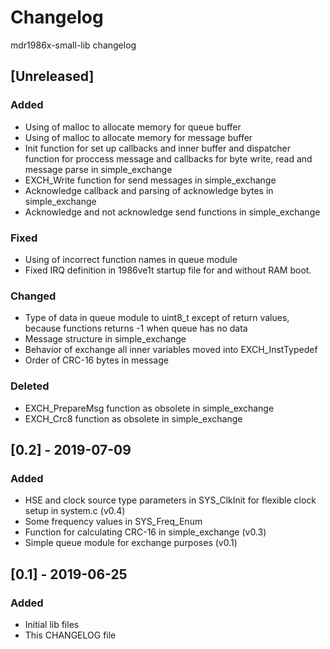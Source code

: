 # Changelog
mdr1986x-small-lib changelog

## [Unreleased]
### Added
- Using of malloc to allocate memory for queue buffer
- Using of malloc to allocate memory for message buffer
- Init function for set up callbacks and inner buffer and dispatcher function
for proccess message and callbacks for byte write, read and message parse
in simple_exchange
- EXCH_Write function for send messages in simple_exchange
- Acknowledge callback and parsing of acknowledge bytes in simple_exchange
- Acknowledge and not acknowledge send functions in simple_exchange

### Fixed
- Using of incorrect function names in queue module
- Fixed IRQ definition in 1986ve1t startup file for and without RAM boot.

### Changed
- Type of data in queue module to uint8_t except of return values, because
functions returns -1 when queue has no data
- Message structure in simple_exchange
- Behavior of exchange all inner variables moved into EXCH_InstTypedef
- Order of CRC-16 bytes in message

### Deleted
- EXCH_PrepareMsg function as obsolete in simple_exchange
- EXCH_Crc8 function as obsolete in simple_exchange

## [0.2] - 2019-07-09
### Added
- HSE and clock source type parameters in SYS_ClkInit for flexible clock
setup in system.c (v0.4)
- Some frequency values in SYS_Freq_Enum
- Function for calculating CRC-16 in simple_exchange (v0.3)
- Simple queue module for exchange purposes (v0.1)

## [0.1] - 2019-06-25
### Added
- Initial lib files
- This CHANGELOG file
